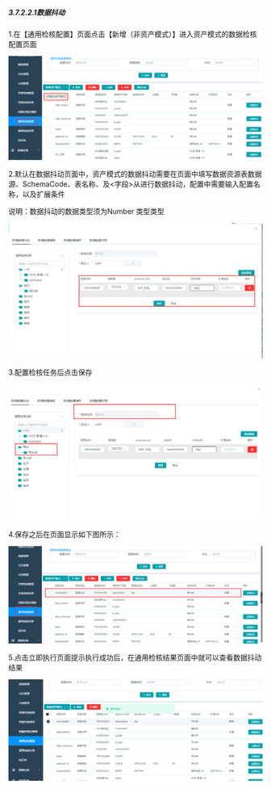 ##### 3.7.2.2.1数据抖动

 1.在【通用检核配置】页面点击【新增（非资产模式）】进入资产模式的数据检核配置页面

![image-20210426110601605](4.1.2.2.1%E6%95%B0%E6%8D%AE%E6%8A%96%E5%8A%A8.assets/image-20210426110601605.png)

2.默认在数据抖动页面中，资产模式的数据抖动需要在页面中填写数据资源表数据源、SchemaCode、表名称、及<字段>从进行数据抖动，配置中需要输入配置名称，以及扩展条件

说明：数据抖动的数据类型须为Number 类型类型

![image-20210426110823492](4.1.2.2.1%E6%95%B0%E6%8D%AE%E6%8A%96%E5%8A%A8.assets/image-20210426110823492.png)

3.配置检核任务后点击保存

![image-20210426111022545](4.1.2.2.1%E6%95%B0%E6%8D%AE%E6%8A%96%E5%8A%A8.assets/image-20210426111022545.png)

4.保存之后在页面显示如下图所示：

![image-20210426111105380](4.1.2.2.1%E6%95%B0%E6%8D%AE%E6%8A%96%E5%8A%A8.assets/image-20210426111105380.png)

5.点击立即执行页面提示执行成功后，在通用检核结果页面中就可以查看数据抖动结果

![image-20210426111138117](4.1.2.2.1%E6%95%B0%E6%8D%AE%E6%8A%96%E5%8A%A8.assets/image-20210426111138117.png)

